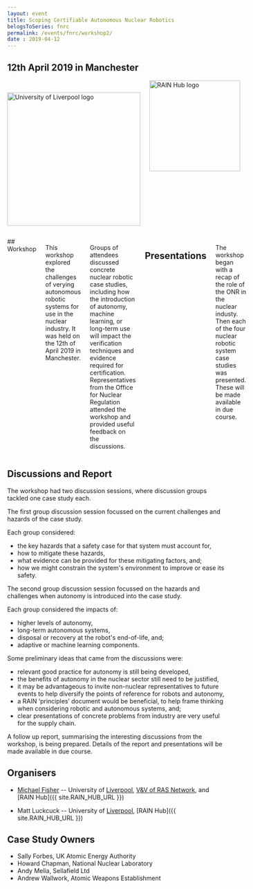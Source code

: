 ```yaml
---
layout: event
title: Scoping Certifiable Autonomous Nuclear Robotics
belogsToSeries: fnrc
permalink: /events/fnrc/workshop2/
date : 2019-04-12
---
```


## **12th April 2019 in Manchester**

<div class="row" >
  <div class="columns large-4" >
    <img alt="University of Liverpool logo" style="float: left; width : 22em; margin-top : 2em; margin-bottom : 2em; " src="{{site.images}}logos/UoL.png">
    <img alt="RAIN Hub logo" style="float: left; width : 15em; " src="{{site.images}}logos/rain-logo.png">
  </div>
  <div class="columns large-8" markdown="1">
## Workshop

This workshop explored the challenges of verying autonomous robotic systems for use in the nuclear industry. It was held on the 12th of April 2019 in Manchester.

Groups of attendees discussed concrete nuclear robotic case studies, including how the introduction of autonomy, machine learning, or long-term use will impact the verification techniques and evidence required for certification. Representatives from the Office for Nuclear Regulation attended the workshop and provided useful feedback on the discussions.

## Presentations

The workshop began with a recap of the role of the ONR in the nuclear industy. Then each of the four nuclear robotic system case studies was presented.
These will be made available in due course.

  </div>
</div>



## Discussions and Report

The workshop had two discussion sessions, where discussion groups tackled one case study each.

The first group discussion session focussed on the current challenges and hazards of the case study.

Each group considered:
* the key hazards that a safety case for that system must account for,
* how to mitigate these hazards,
* what evidence can be provided for these mitigating factors, and;
* how we might constrain the system's environment to improve or ease its safety.

The second group discussion session focussed on the hazards and challenges when autonomy is introduced into the case study.

Each group considered the impacts of:
* higher levels of autonomy,
* long-term autonomous systems,
* disposal or recovery at the robot's end-of-life, and;
* adaptive or machine learning components.

Some preliminary ideas that came from the discussions were:
- relevant good practice for autonomy is still being developed,
- the benefits of autonomy in the nuclear sector still need to be justified,
- it may be advantageous to invite non-nuclear representatives to future events to help diversify the points of reference for robots and autonomy,
- a RAIN ‘principles’ document would be beneficial, to help frame thinking when considering robotic and autonomous systems, and;
- clear presentations of concrete problems from industry are very useful for the supply chain.

A follow up report, summarising the interesting discussions from the workshop, is being prepared. Details of the report and presentations will be made available in due course.

## Organisers

* [Michael Fisher](https://cgi.csc.liv.ac.uk/~michael/) -- University of [Liverpool]({{site.UoL_URL}}), [V&V of RAS Network]({{site.VV_NETWORK_URL}}), and [RAIN Hub]({{ site.RAIN_HUB_URL }})

* Matt Luckcuck -- University of [Liverpool]({{site.UoL_URL}}), [RAIN Hub]({{ site.RAIN_HUB_URL }})

## Case Study Owners

* Sally Forbes, UK Atomic Energy Authority
* Howard Chapman, National Nuclear Laboratory
* Andy Melia, Sellafield Ltd
* Andrew Wallwork, Atomic Weapons Establishment
